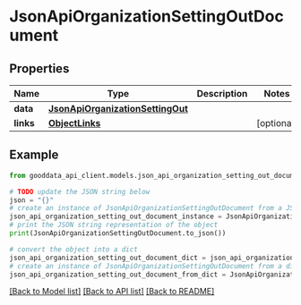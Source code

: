# JsonApiOrganizationSettingOutDocument


## Properties

Name | Type | Description | Notes
------------ | ------------- | ------------- | -------------
**data** | [**JsonApiOrganizationSettingOut**](JsonApiOrganizationSettingOut.md) |  | 
**links** | [**ObjectLinks**](ObjectLinks.md) |  | [optional] 

## Example

```python
from gooddata_api_client.models.json_api_organization_setting_out_document import JsonApiOrganizationSettingOutDocument

# TODO update the JSON string below
json = "{}"
# create an instance of JsonApiOrganizationSettingOutDocument from a JSON string
json_api_organization_setting_out_document_instance = JsonApiOrganizationSettingOutDocument.from_json(json)
# print the JSON string representation of the object
print(JsonApiOrganizationSettingOutDocument.to_json())

# convert the object into a dict
json_api_organization_setting_out_document_dict = json_api_organization_setting_out_document_instance.to_dict()
# create an instance of JsonApiOrganizationSettingOutDocument from a dict
json_api_organization_setting_out_document_from_dict = JsonApiOrganizationSettingOutDocument.from_dict(json_api_organization_setting_out_document_dict)
```
[[Back to Model list]](../README.md#documentation-for-models) [[Back to API list]](../README.md#documentation-for-api-endpoints) [[Back to README]](../README.md)


